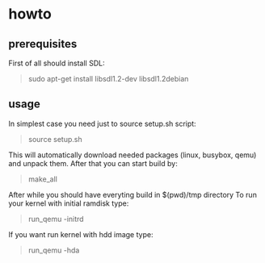# howto
## prerequisites
First of all should install SDL: 
>sudo apt-get install libsdl1.2-dev libsdl1.2debian

## usage
In simplest case you need just to source setup.sh script:
> source setup.sh

This will automatically download needed packages (linux, busybox, qemu) and unpack them. After that you can start build by:
> make_all

After while you should have everyting build in $(pwd)/tmp directory
To run your kernel with initial ramdisk type:
> run_qemu -initrd

If you want run kernel with hdd image type:
> run_qemu -hda
